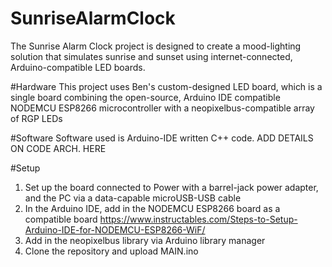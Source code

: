 # SunriseAlarmClock
The Sunrise Alarm Clock project is designed to create a mood-lighting solution that simulates sunrise and sunset using internet-connected, Arduino-compatible LED boards. 

#Hardware
This project uses Ben's custom-designed LED board, which is a single board combining the open-source, Arduino IDE compatible NODEMCU ESP8266 microcontroller with a neopixelbus-compatible array of RGP LEDs

#Software
Software used is Arduino-IDE written C++ code. ADD DETAILS ON CODE ARCH. HERE

#Setup
1. Set up the board connected to Power with a barrel-jack power adapter, and the PC via a data-capable microUSB-USB cable
2. In the Arduino IDE, add in the NODEMCU ESP8266 board as a compatible board https://www.instructables.com/Steps-to-Setup-Arduino-IDE-for-NODEMCU-ESP8266-WiF/
3. Add in the neopixelbus library via Arduino library manager
4. Clone the repository and upload MAIN.ino
